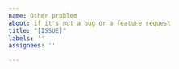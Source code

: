 ```yaml
---
name: Other problem
about: if it's not a bug or a feature request
title: "[ISSUE]"
labels: ''
assignees: ''

---
```


<!--What specific thing are you reporting (e.g. Smartphone Support)?-->

<!--Why do you want it? (e.g. I don't have a computer that meets the requirements-->

<!--Other things I should know-->

<!--screenshots, and type all of the output here, if applicable-->


<!--Thanks for filing an issue-->
